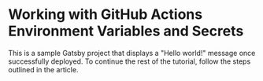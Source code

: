 # Working with GitHub Actions Environment Variables and Secrets

This is a sample Gatsby project that displays a "Hello world!" message once successfully deployed. To continue the rest of the tutorial, follow the steps outlined in the article.